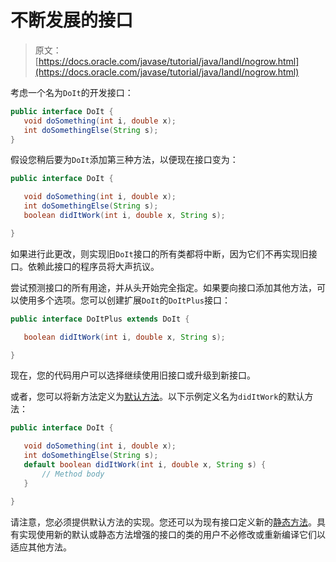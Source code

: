 # 不断发展的接口

> 原文： [https://docs.oracle.com/javase/tutorial/java/IandI/nogrow.html](https://docs.oracle.com/javase/tutorial/java/IandI/nogrow.html)

考虑一个名为`DoIt`的开发接口：

```java
public interface DoIt {
   void doSomething(int i, double x);
   int doSomethingElse(String s);
}

```

假设您稍后要为`DoIt`添加第三种方法，以便现在接口变为：

```java
public interface DoIt {

   void doSomething(int i, double x);
   int doSomethingElse(String s);
   boolean didItWork(int i, double x, String s);

}

```

如果进行此更改，则实现旧`DoIt`接口的所有类都将中断，因为它们不再实现旧接口。依赖此接口的程序员将大声抗议。

尝试预测接口的所有用途，并从头开始完全指定。如果要向接口添加其他方法，可以使用多个选项。您可以创建扩展`DoIt`的`DoItPlus`接口：

```java
public interface DoItPlus extends DoIt {

   boolean didItWork(int i, double x, String s);

}

```

现在，您的代码用户可以选择继续使用旧接口或升级到新接口。

或者，您可以将新方法定义为[默认方法](../../java/IandI/defaultmethods.html)。以下示例定义名为`didItWork`的默认方法：

```java
public interface DoIt {

   void doSomething(int i, double x);
   int doSomethingElse(String s);
   default boolean didItWork(int i, double x, String s) {
       // Method body 
   }

}

```

请注意，您必须提供默认方法的实现。您还可以为现有接口定义新的[静态方法](../../java/IandI/defaultmethods.html#static)。具有实现使用新的默认或静态方法增强的接口的类的用户不必修改或重新编译它们以适应其他方法。